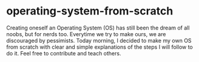 # operating-system-from-scratch
Creating oneself an Operating System (OS) has still been the dream of all noobs, but for nerds too. Everytime we try to make ours, we are discouraged by pessimists. Today morning, I decided to make my own OS from scratch with clear and simple explanations of the steps I will follow to do it. Feel free to contribute and teach others.
